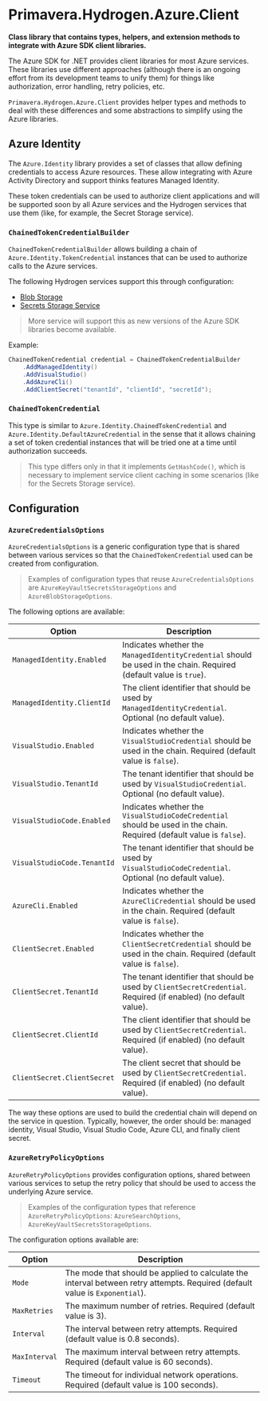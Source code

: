 # Primavera.Hydrogen.Azure.Client

**Class library that contains types, helpers, and extension methods to integrate with Azure SDK client libraries.**

The Azure SDK for .NET provides client libraries for most Azure services. These libraries use different approaches (although there is an ongoing effort from its development teams to unify them) for things like authorization, error handling, retry policies, etc.

`Primavera.Hydrogen.Azure.Client` provides helper types and methods to deal with these differences and some abstractions to simplify using the Azure libraries.

## Azure Identity

The `Azure.Identity` library provides a set of classes that allow defining credentials to access Azure resources. These allow integrating with Azure Activity Directory and support thinks features Managed Identity.

These token credentials can be used to authorize client applications and will be supported soon by all Azure services and the Hydrogen services that use them (like, for example, the Secret Storage service).

### `ChainedTokenCredentialBuilder`

`ChainedTokenCredentialBuilder` allows building a chain of `Azure.Identity.TokenCredential` instances that can be used to authorize calls to the Azure services.

The following Hydrogen services support this through configuration:

- [Blob Storage](./Storage.Azure.md)
- [Secrets Storage Service](/Security.Azure.md)

> More service will support this as new versions of the Azure SDK libraries become available.

Example:

```csharp
ChainedTokenCredential credential = ChainedTokenCredentialBuilder
    .AddManagedIdentity()
    .AddVisualStudio()
    .AddAzureCli()
    .AddClientSecret("tenantId", "clientId", "secretId");
```

### `ChainedTokenCredential`

This type is similar to `Azure.Identity.ChainedTokenCredential` and `Azure.Identity.DefaultAzureCredential` in the sense that it allows chaining a set of token credential instances that will be tried one at a time until authorization succeeds.

> This type differs only in that it implements `GetHashCode()`, which is necessary to implement service client caching in some scenarios (like for the Secrets Storage service).

## Configuration

### `AzureCredentialsOptions`

`AzureCredentialsOptions` is a generic configuration type that is shared between various services so that the `ChainedTokenCredential` used can be created from configuration.

> Examples of configuration types that reuse `AzureCredentialsOptions` are `AzureKeyVaultSecretsStorageOptions` and `AzureBlobStorageOptions`.

The following options are available:

| Option | Description |
| - | - |
| `ManagedIdentity.Enabled` | Indicates whether the `ManagedIdentityCredential` should be used in the chain. Required (default value is `true`). |
| `ManagedIdentity.ClientId` | The client identifier that should be used by `ManagedIdentityCredential`. Optional (no default value). |
| `VisualStudio.Enabled` | Indicates whether the `VisualStudioCredential` should be used in the chain. Required (default value is `false`). |
| `VisualStudio.TenantId` | The tenant identifier that should be used by `VisualStudioCredential`. Optional (no default value). |
| `VisualStudioCode.Enabled `| Indicates whether the `VisualStudioCodeCredential` should be used in the chain. Required (default value is `false`). |
| `VisualStudioCode.TenantId` | The tenant identifier that should be used by `VisualStudioCodeCredential`. Optional (no default value). |
| `AzureCli.Enabled` | Indicates whether the `AzureCliCredential` should be used in the chain. Required (default value is `false`). |
| `ClientSecret.Enabled` | Indicates whether the `ClientSecretCredential` should be used in the chain. Required (default value is `false`).  |
| `ClientSecret.TenantId` | The tenant identifier that should be used by `ClientSecretCredential`. Required (if enabled) (no default value). |
| `ClientSecret.ClientId` | The client identifier that should be used by `ClientSecretCredential`. Required (if enabled) (no default value). |
| `ClientSecret.ClientSecret` | The client secret that should be used by `ClientSecretCredential`. Required (if enabled) (no default value). |

The way these options are used to build the credential chain will depend on the service in question. Typically, however, the order should be: managed identity, Visual Studio, Visual Studio Code, Azure CLI, and finally client secret.

### `AzureRetryPolicyOptions`

`AzureRetryPolicyOptions` provides configuration options, shared between various services to setup the retry policy that should be used to access the underlying Azure service.

> Examples of the configuration types that reference `AzureRetryPolicyOptions`: `AzureSearchOptions`, `AzureKeyVaultSecretsStorageOptions`.

The configuration options available are:

| Option | Description |
| - | - |
| `Mode` | The mode that should be applied to calculate the interval between retry attempts. Required (default value is `Exponential`). |
| `MaxRetries` | The maximum number of retries. Required (default value is 3). |
| `Interval` | The interval between retry attempts. Required (default value is 0.8 seconds). |
| `MaxInterval` | The maximum interval between retry attempts. Required (default value is 60 seconds). |
| `Timeout`| The timeout for individual network operations. Required (default value is 100 seconds). |
